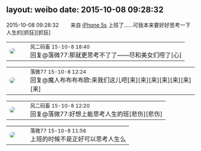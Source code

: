 layout: weibo
date: 2015-10-08 09:28:32
---
<meta name="referrer" content="no-referrer" />

2015-10-08 09:28:32  &nbsp;&nbsp;&nbsp;&nbsp;&nbsp;&nbsp; 来自 <a href="sinaweibo://customweibosource" rel="nofollow">iPhone 5s</a>
上班了……可我本来要好好思考一下人生的[抓狂][抓狂] ​​​

<table style="width: 100%;">
  <tr>
    <td style="width: 40px;"><img style="border-radius:50%" src="https://tva3.sinaimg.cn/crop.0.0.639.639.50/6d2a6003jw8f3idy69w2gj20hs0hrt9g.jpg?KID=imgbed,tva&Expires=1624463432&ssig=ujslDkY6vw"></td>
    <td colspan="2"><small>风二码畜 15-10-8 18:40</small><br/>回复@落微77:那就更思考不了了——尽和美女们唠了[心]</td>
  </tr>
</table>

<table style="width: 100%;">
  <tr>
    <td style="width: 40px;"><img style="border-radius:50%" src="https://tvax4.sinaimg.cn/crop.0.0.750.750.50/633ca6dely8feogmo0w8ej20ku0kuwgt.jpg?KID=imgbed,tva&Expires=1624463432&ssig=ykXU9FIXUS"></td>
    <td colspan="2"><small>落微77 15-10-8 12:24</small><br/>回复@魔人布布布布欧:来我们这儿吧[来][来][来][来][来][来][来]</td>
  </tr>
</table>

<table style="width: 100%;">
  <tr>
    <td style="width: 40px;"><img style="border-radius:50%" src="https://tva3.sinaimg.cn/crop.0.0.639.639.50/6d2a6003jw8f3idy69w2gj20hs0hrt9g.jpg?KID=imgbed,tva&Expires=1624463432&ssig=ujslDkY6vw"></td>
    <td colspan="2"><small>风二码畜 15-10-8 12:20</small><br/>回复@落微77:好想上能思考人生的班[悲伤][悲伤]</td>
  </tr>
</table>

<table style="width: 100%;">
  <tr>
    <td style="width: 40px;"><img style="border-radius:50%" src="https://tvax4.sinaimg.cn/crop.0.0.750.750.50/633ca6dely8feogmo0w8ej20ku0kuwgt.jpg?KID=imgbed,tva&Expires=1624463432&ssig=ykXU9FIXUS"></td>
    <td colspan="2"><small>落微77 15-10-8 11:56</small><br/>上班的时候不是正好可以思考人生么</td>
  </tr>
</table>
